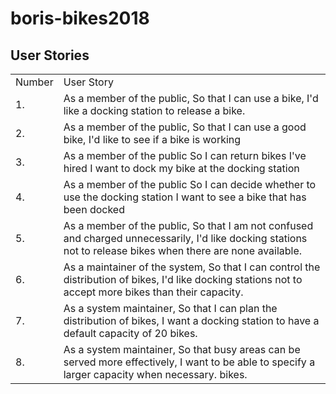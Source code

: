 # boris-bikes2018

## User Stories
<table>
  <tr>
    <td> Number </td>
    <td> User Story </td>
  </tr>
  <tr>
  <td> 1. </td>
  <td> As a member of the public,
    So that I can use a bike,
    I'd like a docking station to release a bike. </td>
  </tr>
  <tr>
  <td> 2. </td>
  <td> As a member of the public,
    So that I can use a good bike,
    I'd like to see if a bike is working </td>
  </tr>
  <tr>
  <td> 3. </td>
  <td> As a member of the public
    So I can return bikes I've hired
    I want to dock my bike at the docking station
  </tr>
  <tr>
  <td> 4. </td>
  <td> As a member of the public
    So I can decide whether to use the docking station
    I want to see a bike that has been docked
  </tr>
  <tr>
  <td> 5. </td>
  <td> As a member of the public,
    So that I am not confused and charged unnecessarily,
    I'd like docking stations not to release bikes when there are none available.
  </tr>
  <tr>
  <td> 6. </td>
  <td> As a maintainer of the system,
    So that I can control the distribution of bikes,
    I'd like docking stations not to accept more bikes than their capacity.
  </tr>
  <tr>
  <td> 7. </td>
  <td> As a system maintainer,
    So that I can plan the distribution of bikes,
    I want a docking station to have a default capacity of 20 bikes.
  </tr>
  <tr>
  <td> 8. </td>
  <td> As a system maintainer,
    So that busy areas can be served more effectively,
    I want to be able to specify a larger capacity when necessary. bikes.
  </tr>
</table>

